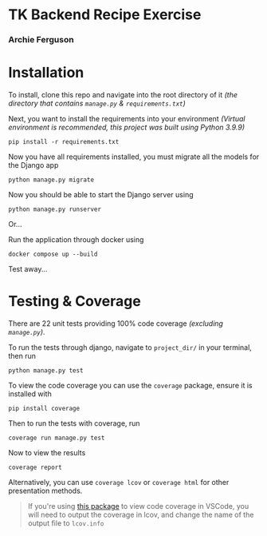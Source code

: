 # TK Backend Recipe Exercise

### Archie Ferguson

# Installation

To install, clone this repo and navigate into the root directory of it _(the directory that contains `manage.py` & `requirements.txt`)_

Next, you want to install the requirements into your environment _(Virtual environment is recommended, this project was built using Python 3.9.9)_

```
pip install -r requirements.txt
```

Now you have all requirements installed, you must migrate all the models for the Django app

```
python manage.py migrate
```

Now you should be able to start the Django server using

```
python manage.py runserver
```

Or...

Run the application through docker using

```
docker compose up --build
```

Test away...

# Testing & Coverage

There are 22 unit tests providing 100% code coverage _(excluding `manage.py`)_.

To run the tests through django, navigate to `project_dir/` in your terminal, then run

```
python manage.py test
```

To view the code coverage you can use the `coverage` package, ensure it is installed with

```
pip install coverage
```

Then to run the tests with coverage, run

```
coverage run manage.py test
```

Now to view the results

```
coverage report
```

Alternatively, you can use `coverage lcov` or `coverage html` for other presentation methods.

> If you're using [this package](https://marketplace.visualstudio.com/items?itemName=ryanluker.vscode-coverage-gutters) to view code coverage in VSCode, you will need to output the coverage in lcov, and change the name of the output file to `lcov.info`
